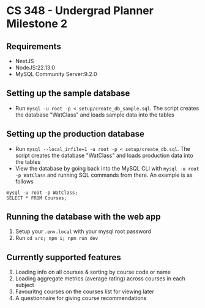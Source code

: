 # CS 348 - Undergrad Planner Milestone 2

## Requirements

- NextJS
- NodeJS:22.13.0
- MySQL Community Server:9.2.0

## Setting up the sample database

- Run `mysql -u root -p < setup/create_db_sample.sql`. The script creates the database "WatClass" and loads sample data into the tables

## Setting up the production database

- Run `mysql --local_infile=1 -u root -p < setup/create_db.sql`. The script creates the database "WatClass" and loads production data into the tables
- View the database by going back into the MySQL CLI with `mysql -u root -p WatClass` and running SQL commands from there. An example is as follows

```
mysql -u root -p WatClass;
SELECT * FROM Courses;
```

## Running the database with the web app

1. Setup your `.env.local` with your mysql root password
2. Run `cd src; npm i; npm run dev`

## Currently supported features

1. Loading info on all courses & sorting by course code or name
2. Loading aggregate metrics (average rating) across courses in each subject
3. Favouritng courses on the courses list for viewing later
4. A questionnaire for giving course recommendations
